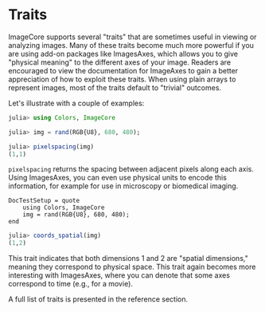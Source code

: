 # Traits

ImageCore supports several "traits" that are sometimes useful in
viewing or analyzing images. Many of these traits become much more
powerful if you are using add-on packages like ImagesAxes, which
allows you to give "physical meaning" to the different axes of your
image.  Readers are encouraged to view the documentation for ImageAxes
to gain a better appreciation of how to exploit these traits.  When
using plain arrays to represent images, most of the traits default to
"trivial" outcomes.

Let's illustrate with a couple of examples:

```julia
julia> using Colors, ImageCore

julia> img = rand(RGB{U8}, 680, 480);

julia> pixelspacing(img)
(1,1)
```

`pixelspacing` returns the spacing between adjacent pixels along each
axis. Using ImagesAxes, you can even use physical units to encode this
information, for example for use in microscopy or biomedical imaging.

```@meta
DocTestSetup = quote
    using Colors, ImageCore
    img = rand(RGB{U8}, 680, 480);
end
```

```julia
julia> coords_spatial(img)
(1,2)
```

This trait indicates that both dimensions 1 and 2 are "spatial
dimensions," meaning they correspond to physical space. This trait
again becomes more interesting with ImagesAxes, where you can denote
that some axes correspond to time (e.g., for a movie).

A full list of traits is presented in the reference section.
